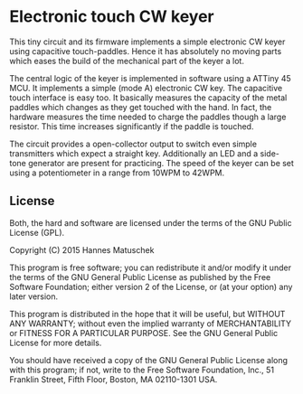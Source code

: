 # Electronic touch CW keyer
This tiny circuit and its firmware implements a simple electronic CW keyer using capacitive touch-paddles. Hence it has absolutely no moving parts which eases the build of the mechanical part of the keyer a lot. 

The central logic of the keyer is implemented in software using a ATTiny 45 MCU. It implements a simple (mode A) electronic CW key. The capacitive touch interface is easy too. It basically measures the capacity of the metal paddles which changes as they get touched with the hand. In fact, the hardware measures the time needed to charge the paddles though a large resistor. This time increases significantly if the paddle is touched. 

The circuit provides a open-collector output to switch even simple transmitters which expect a straight key. Additionally an LED and a side-tone generator are present for practicing. The speed of the keyer can be set using a potentiometer in a range from 10WPM to 42WPM.


## License
Both, the hard and software are licensed under the terms of the GNU Public License (GPL).

Copyright (C) 2015  Hannes Matuschek <hmatuschek at gmail dot com>

This program is free software; you can redistribute it and/or modify it under the terms of the GNU General Public License as published by the Free Software Foundation; either version 2 of the License, or (at your option) any later version.

This program is distributed in the hope that it will be useful, but WITHOUT ANY WARRANTY; without even the implied warranty of MERCHANTABILITY or FITNESS FOR A PARTICULAR PURPOSE.  See the GNU General Public License for more details.

You should have received a copy of the GNU General Public License along with this program; if not, write to the Free Software Foundation, Inc., 51 Franklin Street, Fifth Floor, Boston, MA 02110-1301 USA.